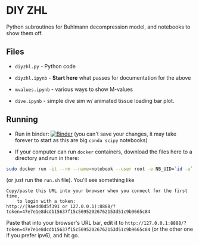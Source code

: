 # DIY ZHL

Python subroutines for Buhlmann decompression model,
and notebooks to show them off.

## Files

 - `diyzhl.py` - Python code

 - `diyzhl.ipynb` - **Start here** what passes for documentation for the above

 - `mvalues.ipynb` - various ways to show M-values

 - `dive.ipynb` - simple dive sim w/ animated tissue loading bar plot.

## Running

 - Run in binder: [![Binder](https://mybinder.org/badge_logo.svg)](https://mybinder.org/v2/gh/dmaziuk/diy-zhl/master)
(you can't save your changes, it may take forever to start as this are big `conda scipy` notebooks)

 - If your computer can run `docker` containers, download the files here to a directory and run in there:

```sh
sudo docker run -it --rm --name=notebook --user root -e NB_UID=`id -u` -v `pwd`:/home/jovyan/work -p 8888:8888 jupyter/scipy-notebook
```

(or just run the `run.sh` file). You'll see something like

```
Copy/paste this URL into your browser when you connect for the first time,
    to login with a token:
http://(9aedd0d5f391 or 127.0.0.1):8888/?token=47e7e1e8dcdb15637f15c56952026762153d51c9b9665c84

```

Paste that into your browser's URL bar, edit it to `http://127.0.0.1:8888/?token=47e7e1e8dcdb15637f15c56952026762153d51c9b9665c84` 
(or the other one if you prefer ipv6), and hit go.
